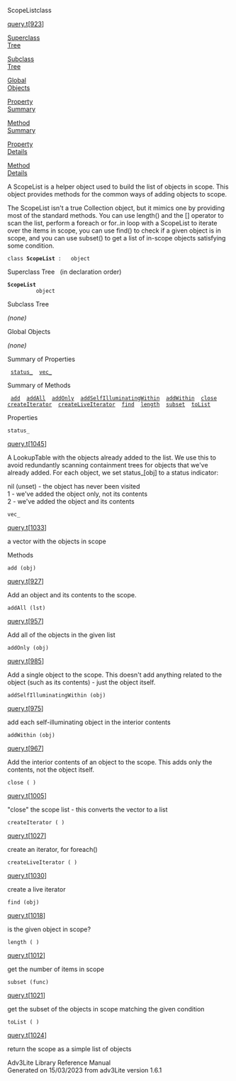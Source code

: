 <span class="title">ScopeList</span><span class="type">class</span>

[query.t](../file/query.t.html)\[[923](../source/query.t.html#923)\]

[Superclass  
Tree](#_SuperClassTree_)

[Subclass  
Tree](#_SubClassTree_)

[Global  
Objects](#_ObjectSummary_)

[Property  
Summary](#_PropSummary_)

[Method  
Summary](#_MethodSummary_)

[Property  
Details](#_Properties_)

[Method  
Details](#_Methods_)

<div class="fdesc">

A ScopeList is a helper object used to build the list of objects in
scope. This object provides methods for the common ways of adding
objects to scope.

The ScopeList isn't a true Collection object, but it mimics one by
providing most of the standard methods. You can use length() and the
\[\] operator to scan the list, perform a foreach or for..in loop with a
ScopeList to iterate over the items in scope, you can use find() to
check if a given object is in scope, and you can use subset() to get a
list of in-scope objects satisfying some condition.

`class `**`ScopeList`**` :   object`

</div>

<span id="_SuperClassTree_"></span>

<div class="mjhd">

<span class="hdln">Superclass Tree</span>   (in declaration order)

</div>

**`ScopeList`**  
`         object`  
<span id="_SubClassTree_"></span>

<div class="mjhd">

<span class="hdln">Subclass Tree</span>  

</div>

*(none)* <span id="_ObjectSummary_"></span>

<div class="mjhd">

<span class="hdln">Global Objects</span>  

</div>

*(none)* <span id="_PropSummary_"></span>

<div class="mjhd">

<span class="hdln">Summary of Properties</span>  

</div>

` `[`status_`](#status_)`  `[`vec_`](#vec_)`  `

<span id="_MethodSummary_"></span>

<div class="mjhd">

<span class="hdln">Summary of Methods</span>  

</div>

` `[`add`](#add)`  `[`addAll`](#addAll)`  `[`addOnly`](#addOnly)`  `[`addSelfIlluminatingWithin`](#addSelfIlluminatingWithin)`  `[`addWithin`](#addWithin)`  `[`close`](#close)`  `[`createIterator`](#createIterator)`  `[`createLiveIterator`](#createLiveIterator)`  `[`find`](#find)`  `[`length`](#length)`  `[`subset`](#subset)`  `[`toList`](#toList)`  `

<span id="_Properties_"></span>

<div class="mjhd">

<span class="hdln">Properties</span>  

</div>

<span id="status_"></span>

`status_`

[query.t](../file/query.t.html)\[[1045](../source/query.t.html#1045)\]

<div class="desc">

A LookupTable with the objects already added to the list. We use this to
avoid redundantly scanning containment trees for objects that we've
already added. For each object, we set status\_\[obj\] to a status
indicator:

  
nil (unset) - the object has never been visited  
1 - we've added the object only, not its contents  
2 - we've added the object and its contents

</div>

<span id="vec_"></span>

`vec_`

[query.t](../file/query.t.html)\[[1033](../source/query.t.html#1033)\]

<div class="desc">

a vector with the objects in scope

</div>

<span id="_Methods_"></span>

<div class="mjhd">

<span class="hdln">Methods</span>  

</div>

<span id="add"></span>

`add (obj)`

[query.t](../file/query.t.html)\[[927](../source/query.t.html#927)\]

<div class="desc">

Add an object and its contents to the scope.

</div>

<span id="addAll"></span>

`addAll (lst)`

[query.t](../file/query.t.html)\[[957](../source/query.t.html#957)\]

<div class="desc">

Add all of the objects in the given list

</div>

<span id="addOnly"></span>

`addOnly (obj)`

[query.t](../file/query.t.html)\[[985](../source/query.t.html#985)\]

<div class="desc">

Add a single object to the scope. This doesn't add anything related to
the object (such as its contents) - just the object itself.

</div>

<span id="addSelfIlluminatingWithin"></span>

`addSelfIlluminatingWithin (obj)`

[query.t](../file/query.t.html)\[[975](../source/query.t.html#975)\]

<div class="desc">

add each self-illuminating object in the interior contents

</div>

<span id="addWithin"></span>

`addWithin (obj)`

[query.t](../file/query.t.html)\[[967](../source/query.t.html#967)\]

<div class="desc">

Add the interior contents of an object to the scope. This adds only the
contents, not the object itself.

</div>

<span id="close"></span>

`close ( )`

[query.t](../file/query.t.html)\[[1005](../source/query.t.html#1005)\]

<div class="desc">

"close" the scope list - this converts the vector to a list

</div>

<span id="createIterator"></span>

`createIterator ( )`

[query.t](../file/query.t.html)\[[1027](../source/query.t.html#1027)\]

<div class="desc">

create an iterator, for foreach()

</div>

<span id="createLiveIterator"></span>

`createLiveIterator ( )`

[query.t](../file/query.t.html)\[[1030](../source/query.t.html#1030)\]

<div class="desc">

create a live iterator

</div>

<span id="find"></span>

`find (obj)`

[query.t](../file/query.t.html)\[[1018](../source/query.t.html#1018)\]

<div class="desc">

is the given object in scope?

</div>

<span id="length"></span>

`length ( )`

[query.t](../file/query.t.html)\[[1012](../source/query.t.html#1012)\]

<div class="desc">

get the number of items in scope

</div>

<span id="subset"></span>

`subset (func)`

[query.t](../file/query.t.html)\[[1021](../source/query.t.html#1021)\]

<div class="desc">

get the subset of the objects in scope matching the given condition

</div>

<span id="toList"></span>

`toList ( )`

[query.t](../file/query.t.html)\[[1024](../source/query.t.html#1024)\]

<div class="desc">

return the scope as a simple list of objects

</div>

<div class="ftr">

Adv3Lite Library Reference Manual  
Generated on 15/03/2023 from adv3Lite version 1.6.1

</div>
